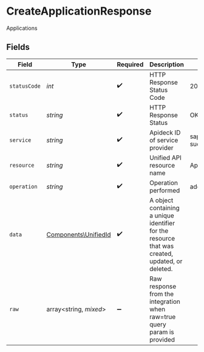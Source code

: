 # CreateApplicationResponse

Applications


## Fields

| Field                                                                                           | Type                                                                                            | Required                                                                                        | Description                                                                                     | Example                                                                                         |
| ----------------------------------------------------------------------------------------------- | ----------------------------------------------------------------------------------------------- | ----------------------------------------------------------------------------------------------- | ----------------------------------------------------------------------------------------------- | ----------------------------------------------------------------------------------------------- |
| `statusCode`                                                                                    | *int*                                                                                           | :heavy_check_mark:                                                                              | HTTP Response Status Code                                                                       | 200                                                                                             |
| `status`                                                                                        | *string*                                                                                        | :heavy_check_mark:                                                                              | HTTP Response Status                                                                            | OK                                                                                              |
| `service`                                                                                       | *string*                                                                                        | :heavy_check_mark:                                                                              | Apideck ID of service provider                                                                  | sap-successfactors                                                                              |
| `resource`                                                                                      | *string*                                                                                        | :heavy_check_mark:                                                                              | Unified API resource name                                                                       | Applications                                                                                    |
| `operation`                                                                                     | *string*                                                                                        | :heavy_check_mark:                                                                              | Operation performed                                                                             | add                                                                                             |
| `data`                                                                                          | [Components\UnifiedId](../../Models/Components/UnifiedId.md)                                    | :heavy_check_mark:                                                                              | A object containing a unique identifier for the resource that was created, updated, or deleted. |                                                                                                 |
| `raw`                                                                                           | array<string, *mixed*>                                                                          | :heavy_minus_sign:                                                                              | Raw response from the integration when raw=true query param is provided                         |                                                                                                 |